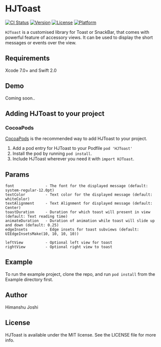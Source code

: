 # HJToast

[![CI Status](http://img.shields.io/travis/Himanshu%20Joshi/HJToast.svg?style=flat)](https://travis-ci.org/himanshujoshi47/HJToast)
[![Version](https://img.shields.io/cocoapods/v/HJToast.svg?style=flat)](http://cocoapods.org/pods/HJToast)
[![License](https://img.shields.io/cocoapods/l/HJToast.svg?style=flat)](http://cocoapods.org/pods/HJToast)
[![Platform](https://img.shields.io/cocoapods/p/HJToast.svg?style=flat)](http://cocoapods.org/pods/HJToast)

`HJToast` is a customised library for Toast or SnackBar, that comes with powerful feature of accessory views. It can be used to display the short messages or events over the view.


## Requirements

Xcode 7.0+ and Swift 2.0

## Demo

Coming soon..

## Adding HJToast to your project

### CocoaPods

[CocoaPods](http://cocoapods.org) is the recommended way to add HJToast to your project.

1. Add a pod entry for HJToast to your Podfile `pod 'HJToast'`
2. Install the pod by running `pod install`.
3. Include HJToast wherever you need it with `import HJToast`.


## Params

```
font              - The font for the displayed message (default: system-regular-12.0pt)
textColor         - Text color for the displayed message (default: whiteColor)
textAlignment     - Text Alignment for displayed message (default: Center)
toastDuration     - Duration for which toast will present in view (default: Text reading time)
animateDuration   - Duration of animation while toast will slide up and down (default: 0.25)
edgeInsets        - Edge insets for toast subviews (default: UIEdgeInsetsMake(10, 10, 10, 10))

leftView          - Optional left view for toast
rightView         - Optional right view to toast

```


## Example

To run the example project, clone the repo, and run `pod install` from the Example directory first.

## Author

Himanshu Joshi

## License

HJToast is available under the MIT license. See the LICENSE file for more info.
